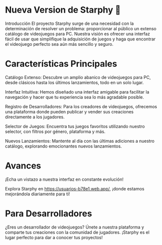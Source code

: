 # Nueva Version de Starphy 🚀
Introducción
El proyecto Starphy surge de una necesidad con la determinación de resolver un problema: proporcionar al público un extenso catálogo de videojuegos para PC. Nuestra visión es ofrecer una interfaz fácil de usar que simplifique la adquisición de juegos y haga que encontrar el videojuego perfecto sea aún más sencillo y seguro.

# Características Principales
Catálogo Extenso: Descubre un amplio abanico de videojuegos para PC, desde clásicos hasta los últimos lanzamientos, todo en un solo lugar.

Interfaz Intuitiva: Hemos diseñado una interfaz amigable para facilitar la navegación y hacer que tu experiencia sea lo más agradable posible.

Registro de Desarrolladores: Para los creadores de videojuegos, ofrecemos una plataforma donde pueden publicar y vender sus creaciones directamente a los jugadores.

Selector de Juegos: Encuentra tus juegos favoritos utilizando nuestro selector, con filtros por género, plataforma y más.

Nuevos Lanzamientos: Mantente al día con las últimas adiciones a nuestro catálogo, explorando emocionantes nuevos lanzamientos.

# Avances
¡Echa un vistazo a nuestra interfaz en constante evolución!

Explora Starphy en https://usuarios-b78e1.web.app/, ¡donde estamos mejorándola diariamente para ti!

# Para Desarrolladores
¿Eres un desarrollador de videojuegos? Únete a nuestra plataforma y comparte tus creaciones con la comunidad de jugadores. ¡Starphy es el lugar perfecto para dar a conocer tus proyectos!
